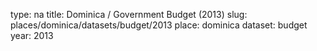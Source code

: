 type: na
title: Dominica / Government Budget (2013)
slug: places/dominica/datasets/budget/2013
place: dominica
dataset: budget
year: 2013
